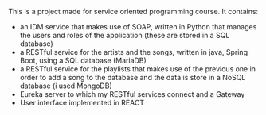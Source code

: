 This is a project made for service oriented programming course. It contains:
- an IDM service that makes use of SOAP, written in Python that manages the users and roles of the application (these are stored in a SQL database)
- a RESTful service for the artists and the songs, written in java, Spring Boot, using a SQL database (MariaDB)
- a RESTful service for the playlists that makes use of the previous one in order to add a song to the database and the data is store in a NoSQL database (i used MongoDB)
- Eureka server to which my RESTful services connect and a Gateway
- User interface implemented in REACT
